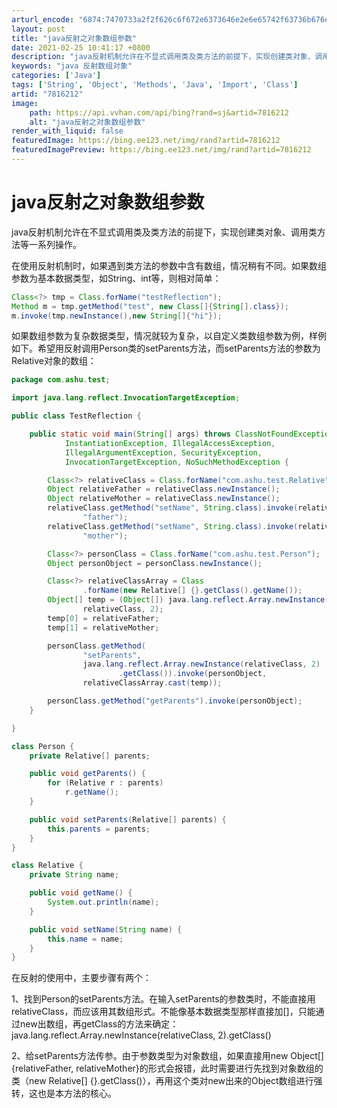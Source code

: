 ```yaml
---
arturl_encode: "6874:7470733a2f2f626c6f672e6373646e2e6e65742f63736b676e:742f61727469636c652f64657461696c732f37383136323132"
layout: post
title: "java反射之对象数组参数"
date: 2021-02-25 10:41:17 +0800
description: "java反射机制允许在不显式调用类及类方法的前提下，实现创建类对象、调用类方法等一系列操作。在使用反"
keywords: "java 反射数组对象"
categories: ['Java']
tags: ['String', 'Object', 'Methods', 'Java', 'Import', 'Class']
artid: "7816212"
image:
    path: https://api.vvhan.com/api/bing?rand=sj&artid=7816212
    alt: "java反射之对象数组参数"
render_with_liquid: false
featuredImage: https://bing.ee123.net/img/rand?artid=7816212
featuredImagePreview: https://bing.ee123.net/img/rand?artid=7816212
---
```


# java反射之对象数组参数

java反射机制允许在不显式调用类及类方法的前提下，实现创建类对象、调用类方法等一系列操作。

在使用反射机制时，如果遇到类方法的参数中含有数组，情况稍有不同。如果数组参数为基本数据类型，如String、int等，则相对简单：

```java
Class<?> tmp = Class.forName("testReflection");
Method m = tmp.getMethod("test", new Class[]{String[].class});
m.invoke(tmp.newInstance(),new String[]{"hi"});
```

如果数组参数为复杂数据类型，情况就较为复杂，以自定义类数组参数为例，样例如下。希望用反射调用Person类的setParents方法，而setParents方法的参数为Relative对象的数组：

```java
package com.ashu.test;

import java.lang.reflect.InvocationTargetException;

public class TestReflection {

	public static void main(String[] args) throws ClassNotFoundException,
			InstantiationException, IllegalAccessException,
			IllegalArgumentException, SecurityException,
			InvocationTargetException, NoSuchMethodException {

		Class<?> relativeClass = Class.forName("com.ashu.test.Relative");
		Object relativeFather = relativeClass.newInstance();
		Object relativeMother = relativeClass.newInstance();
		relativeClass.getMethod("setName", String.class).invoke(relativeFather,
				"father");
		relativeClass.getMethod("setName", String.class).invoke(relativeMother,
				"mother");

		Class<?> personClass = Class.forName("com.ashu.test.Person");
		Object personObject = personClass.newInstance();

		Class<?> relativeClassArray = Class
				.forName(new Relative[] {}.getClass().getName());
		Object[] temp = (Object[]) java.lang.reflect.Array.newInstance(
				relativeClass, 2);
		temp[0] = relativeFather;
		temp[1] = relativeMother;

		personClass.getMethod(
				"setParents",
				java.lang.reflect.Array.newInstance(relativeClass, 2)
						.getClass()).invoke(personObject,
				relativeClassArray.cast(temp));

		personClass.getMethod("getParents").invoke(personObject);
	}

}

class Person {
	private Relative[] parents;

	public void getParents() {
		for (Relative r : parents)
			r.getName();
	}

	public void setParents(Relative[] parents) {
		this.parents = parents;
	}
}

class Relative {
	private String name;

	public void getName() {
		System.out.println(name);
	}

	public void setName(String name) {
		this.name = name;
	}
}
```

在反射的使用中，主要步骤有两个：

1、找到Person的setParents方法。在输入setParents的参数类时，不能直接用relativeClass，而应该用其数组形式。不能像基本数据类型那样直接加[]，只能通过new出数组，再getClass的方法来确定：java.lang.reflect.Array.newInstance(relativeClass, 2).getClass()

2、给setParents方法传参。由于参数类型为对象数组，如果直接用new Object[]{relativeFather, relativeMother}的形式会报错，此时需要进行先找到对象数组的类（new Relative[] {}.getClass()），再用这个类对new出来的Object数组进行强转，这也是本方法的核心。